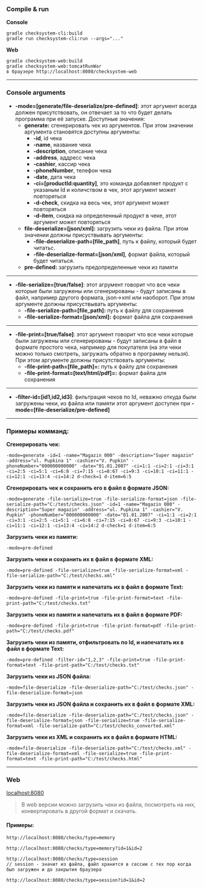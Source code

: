 ### Compile & run

**Console**

```
gradle checksystem-cli:build
gradle run checksystem-cli:run --args="..."
```

**Web**

```
gradle checksystem-web:build
gradle checksystem-web:tomcatRunWar
в браузере http://localhost:8080/checksystem-web
```

---

### Console arguments

- **-mode=[generate/file-deserialize/pre-defined]**: этот аргумент всегда должен присутствовать, он отвечает за то что
  будет делать программа при её запуске. Доступные значения:
    - **generate:** сгенерировать чек из аргументов. При этом значении аргумента становятся доступны аргументы:
        - **-id**, id чека
        - **-name**, название чека
        - **-description**, описание чека
        - **-address**, аддресс чека
        - **-cashier**, кассир чека
        - **-phoneNumber**, телефон чека
        - **-date**, дата чека
        - **-ci=[productId:quantity]**, это команда добавляет продукт с указаным Id и количством в чек, этот аргумент
          может повторяться
        - **-d-check**, скидка на весь чек, этот аргумент может повторяться
        - **-d-item**, скидка на определенный продукт в чеке, этот аргумент может повторяться
    - **file-deserialize=[json/xml]:** загрузить чеки из файла. При этом значении должны присуствывать аргументы:
        - **-file-deserialize-path=[file_path]**, путь к файлу, который будет читатьс.
        - **-file-deserialize-format=[json/xml]**, формат файла, который будет читаться.
    - **pre-defined:** загрузить предопределенные чеки из памяти

___

- **-file-serialize=[true/false]**: этот агрумент говорит что все чеки которые были загружены или сгенерированы - будут
  записаны в файл, например другого формата, json->xml или наоборот. При этом аргументе должны присуствывать аргументы:
    - **-file-serialize-path=[file_path]:** путь к файлу для сохранения
    - **-file-serialize-format=[json/xml]:** формат файла для сохранения

---

- **-file-print=[true/false]**: этот аргумент говорит что все чеки которые были загружены или сгенерированы - будут
  записаны в файл в формате простого чека, например для покупателя (на эти чеки можно только смотреть, загружать обратно
  в программу нельзя). При этом аргументе должны присутствовать аргументы:
    - **-file-print-path=[file_path]=:** путь к файлу для сохранения
    - **-file-print-format=[text/html/pdf]=:** формат файла для сохранения

---

- **-filter-id=[id1,id2,id3]**: фильтрация чеков по Id, неважно откуда были загружены чеки, из файла или памяти этот
  аргумент доступен при **-mode=[file-deserialize/pre-defined]**

---

### Примеры комманд:

**Сгенерировать чек:**

```
-mode=generate -id=1 -name="Magazin 000" -description="Super magazin" -address="ul. Pupkina 1" -cashier="V. Pupkin" -phoneNumber="000000000000" -date="01.01.2007" -ci=1:1 -ci=2:1 -ci=3:1 -ci=2:5 -ci=5:1 -ci=6:8 -ci=7:15 -ci=8:67 -ci=9:3 -ci=10:1 -ci=11:1 -ci=12:1 -ci=13:4 -ci=14:2 d-check=1 d-item=6:5
```

**Сгенерировать чек и сохранить его в файл в формате JSON:**

```
-mode=generate -file-serialize=true -file-serialize-format=json -file-serialize-path="C:/test/checks.json" -id=1 -name="Magazin 000" -description="Super magazin" -address="ul. Pupkina 1" -cashier="V. Pupkin" -phoneNumber="000000000000" -date="01.01.2007" -ci=1:1 -ci=2:1 -ci=3:1 -ci=2:5 -ci=5:1 -ci=6:8 -ci=7:15 -ci=8:67 -ci=9:3 -ci=10:1 -ci=11:1 -ci=12:1 -ci=13:4 -ci=14:2 d-check=1 d-item=6:5
```

**Загрузить чеки из памяти:**

```
-mode=pre-defined
```

**Загрузить чеки и сохранить их в файл в формате XML:**

```
-mode=pre-defined -file-serialize=true -file-serialize-format=xml -file-serialize-path="C:/test/checks.xml"
```

**Загрузить чеки из памяти и напечатать их в файл в формате Text:**

```
-mode=pre-defined -file-print=true -file-print-format=text -file-print-path="C:/test/checks.txt"
```

**Загрузить чеки из памяти и напечатать их в файл в формате PDF:**

```
-mode=pre-defined -file-print=true -file-print-format=pdf -file-print-path="C:/test/checks.pdf"
```

**Загрузить чеки из памяти, отфильтровать по Id, и напечатать их в файл в формате Text:**

```
-mode=pre-defined -filter-id="1,2,3" -file-print=true -file-print-format=text -file-print-path="C:/test/checks.txt"
```

**Загрузить чеки из JSON файла:**

```
-mode=file-deserialize -file-deserialize-path="C:/test/checks.json" -file-deserialize-format=json
```

**Загрузить чеки из JSON файла и сохранить их в файл в формате XML:**

```
-mode=file-deserialize -file-deserialize-path="C:/test/checks.json" -file-deserialize-format=json -file-serialize=true -file-serialize-format=xml -file-serialize-path="C:/test/checks_converted.xml"
```

**Загрузить чеки из XML и сохранить их в файл в формате HTML:**

```
-mode=file-deserialize -file-deserialize-path="C:/test/checks.xml" -file-deserialize-format=xml -file-serialize=true -file-print-format=text -file-print-path="C:/test/checks.html"
```

---

### Web

[localhost:8080](http://localhost:8080/)
> В web версии можно загрузить чеки из файла, посмотреть на них, конвертировать в другой формат и скачать.

#### Примеры:

```
http://localhost:8080/checks/type=memory
```

```
http://localhost:8080/checks/type=memory?id=1&id=2
```

```
http://localhost:8080/checks/type=session
// session - значит из файла, файл хранится в сессии с тех пор когда был загружен и до закрытия браузера
```

```
http://localhost:8080/checks/type=session?id=1&id=2
```
	